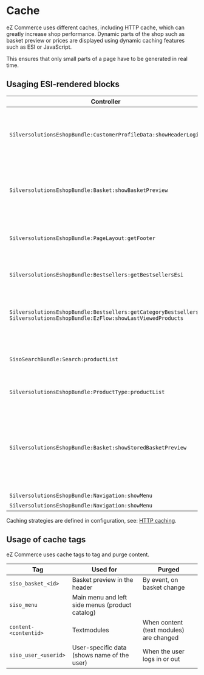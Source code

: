 # Cache

eZ Commerce uses different caches, including HTTP cache, which can greatly increase shop performance.
Dynamic parts of the shop such as basket preview or prices are displayed using dynamic caching features such as ESI or JavaScript.

This ensures that only small parts of a page have to be generated in real time.

## Usaging ESI-rendered blocks

|Controller|Purpose|Cache settings|
|--- |--- |--- |
|`SilversolutionsEshopBundle:CustomerProfileData:showHeaderLogin`|Displays information about the logged-in user in the top part of the page|Purged after login/logout and delegate process|
|`SilversolutionsEshopBundle:Basket:showBasketPreview`|Displays a short version of the basket in the top part of the page|Purged when basket changes.</br>Tags: `siso_basket_<basketid>`</br>`siso_user_<userid>`|
|`SilversolutionsEshopBundle:PageLayout:getFooter`|Footer information shared among all pages|caching strategy `service_menue`|
|`SilversolutionsEshopBundle:Bestsellers:getBestsellersEsi`|Bestseller Box for catalog pages|caching strategy `product_list`|
|`SilversolutionsEshopBundle:Bestsellers:getCategoryBestsellers`</br>`SilversolutionsEshopBundle:EzFlow:showLastViewedProducts`|Shows last viewed products e.g. on Landing Page|caching strategy `product_list`|
|`SisoSearchBundle:Search:productList`|Shows the product list for the logged-in user|no caching|
|`SilversolutionsEshopBundle:ProductType:productList`|Product type list page|caching strategy `product_type_children`|
|`SilversolutionsEshopBundle:Basket:showStoredBasketPreview`|User menu: displays a badge with the number of products in stored comparison or the number of stored baskets|caching strategy `basket_preview`</br>Purged when basket changes.</br>Tags: `siso_basket_<basketid>`|
|`SilversolutionsEshopBundle:Navigation:showMenu`|Left menu|Tag: `siso_menu`|
|`SilversolutionsEshopBundle:Navigation:showMenu`|Main menu|Tag: `siso_menu`|

Caching strategies are defined in configuration, see: [HTTP caching](content_cache_refresh/http_caching.md).

## Usage of cache tags

eZ Commerce uses cache tags to tag and purge content.

|Tag|Used for|Purged|
|--- |--- |--- |
|`siso_basket_<id>`|Basket preview in the header|By event, on basket change|
|`siso_menu`|Main menu and left side menus (product catalog)||
|`content-<contentid>`|Textmodules|When content (text modules) are changed|
|`siso_user_<userid>`|User-specific data (shows name of the user)|When the user logs in or out|
